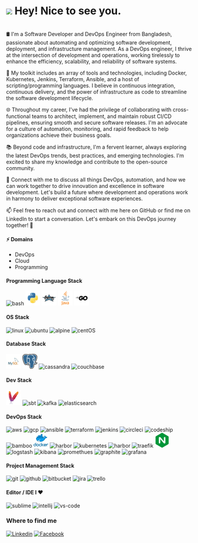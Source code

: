 <h1><img src="https://emojis.slackmojis.com/emojis/images/1531849430/4246/blob-sunglasses.gif?1531849430" width="30"/> Hey! Nice to see you.</h1>
</br>
🛢️ I'm a Software Developer and DevOps Engineer from Bangladesh, passionate about automating and optimizing software development, deployment, and infrastructure management. As a DevOps engineer, I thrive at the intersection of development and operations, working tirelessly to enhance the efficiency, scalability, and reliability of software systems.</br>

🔧 My toolkit includes an array of tools and technologies, including Docker, Kubernetes, Jenkins, Terraform, Ansible, and a host of scripting/programming languages. I believe in continuous integration, continuous delivery, and the power of infrastructure as code to streamline the software development lifecycle.</br>

🌐 Throughout my career, I've had the privilege of collaborating with cross-functional teams to architect, implement, and maintain robust CI/CD pipelines, ensuring smooth and secure software releases. I'm an advocate for a culture of automation, monitoring, and rapid feedback to help organizations achieve their business goals.</br>

📚 Beyond code and infrastructure, I'm a fervent learner, always exploring the latest DevOps trends, best practices, and emerging technologies. I'm excited to share my knowledge and contribute to the open-source community.</br>

🔗 Connect with me to discuss all things DevOps, automation, and how we can work together to drive innovation and excellence in software development. Let's build a future where development and operations work in harmony to deliver exceptional software experiences.</br>

📫 Feel free to reach out and connect with me here on GitHub or find me on LinkedIn to start a conversation. Let's embark on this DevOps journey together! 🚀</br>

#### ⚡ Domains
- DevOps
- Cloud
- Programming

#### Programming Language Stack
<p align="left"><img src="https://www.vectorlogo.zone/logos/gnu_bash/gnu_bash-icon.svg" alt="bash" title="bash" title="bash" width="40" height="40"/>  <img src="https://raw.githubusercontent.com/github/explore/80688e429a7d4ef2fca1e82350fe8e3517d3494d/topics/python/python.png" alt="python" title="python" width="40" height="40"/> <img src="https://raw.githubusercontent.com/github/explore/b15b6cf1726418913aafbf337a749dded180279d/topics/groovy/groovy.png" alt="groovy" title="groovy" width="40" height="40"/>  <img src="https://raw.githubusercontent.com/github/explore/80688e429a7d4ef2fca1e82350fe8e3517d3494d/topics/java/java.png" alt="java" title="java8" width="40" height="40"/>  <img src="https://raw.githubusercontent.com/github/explore/80688e429a7d4ef2fca1e82350fe8e3517d3494d/topics/go/go.png" alt="go" title="go" width="40" height="40"/> </p>

#### OS Stack
<p align="left"><img src="https://brandlogos.net/wp-content/uploads/2020/03/Linux-logo.png" alt="linux" title="linux" width="40" height="40"/>  <img src="https://www.vectorlogo.zone/logos/ubuntu/ubuntu-icon.svg" alt="ubuntu" title="ubuntu" width="40" height="40"/>  <img src="https://www.vectorlogo.zone/logos/alpinelinux/alpinelinux-icon.svg" alt="alpine" title="alpine" width="40" height="40"/> <img src="https://www.vectorlogo.zone/logos/centos/centos-icon.svg" alt="centOS" title="centOS" width="40" height="40"/> </p>

#### Database Stack
<p align="left"><img src="https://raw.githubusercontent.com/github/explore/80688e429a7d4ef2fca1e82350fe8e3517d3494d/topics/mysql/mysql.png" alt="mysql" title="mysql" width="40" height="40"/>  <img src="https://raw.githubusercontent.com/github/explore/80688e429a7d4ef2fca1e82350fe8e3517d3494d/topics/postgresql/postgresql.png" alt="postgresql" title="postgresql" width="40" height="40"/>  <img src="https://www.vectorlogo.zone/logos/apache_cassandra/apache_cassandra-icon.svg" alt="cassandra" title="cassandra" width="40" height="40"/> <img src="https://www.vectorlogo.zone/logos/couchbase/couchbase-icon.svg" alt="couchbase" title="couchbase" width="40" height="40"/> </p>

#### Dev Stack
<p align="left"><img src="https://raw.githubusercontent.com/vscode-icons/vscode-icons/72101ee333eca9219ac9a7c14d4834eef8e4c64b/icons/file_type_maven.svg" alt="maven" title="maven" width="40" height="40"/> <img src="https://www.vectorlogo.zone/logos/scala-sbt/scala-sbt-icon.svg" alt="sbt" title="sbt" width="40" height="40"/> <img src="https://www.vectorlogo.zone/logos/apache_kafka/apache_kafka-icon.svg" alt="kafka" title="kafka" width="40" height="40"/> <img src="https://www.vectorlogo.zone/logos/elastic/elastic-icon.svg" alt="elasticsearch" title="elasticsearch" width="40" height="40"/> </p>

#### DevOps Stack 
<p align="left"><img src="https://www.vectorlogo.zone/logos/amazon_aws/amazon_aws-icon.svg" alt="aws" title="aws" width="40" height="40"/> <img src="https://www.vectorlogo.zone/logos/google_cloud/google_cloud-icon.svg" alt="gcp" title="gcp" width="40" height="40"/>  <img src="https://www.vectorlogo.zone/logos/ansible/ansible-icon.svg" alt="ansible" title="ansible" width="40" height="40"/> <img src="https://www.vectorlogo.zone/logos/terraformio/terraformio-icon.svg" alt="terraform" title="terraform" width="40" height="40"/> <img src="https://www.vectorlogo.zone/logos/jenkins/jenkins-icon.svg" alt="jenkins" title="jenkins" width="40" height="40"/>  <img src="https://www.vectorlogo.zone/logos/circleci/circleci-icon.svg" alt="circleci" title="circleci" width="40" height="40"/> <img src="https://www.vectorlogo.zone/logos/codeship/codeship-icon.svg" alt="codeship" title="codeship" width="40" height="40"/> <img src="https://www.vectorlogo.zone/logos/atlassian_bamboo/atlassian_bamboo-icon.svg" alt="bamboo" title="bamboo" width="40" height="40"/> <img src="https://raw.githubusercontent.com/github/explore/80688e429a7d4ef2fca1e82350fe8e3517d3494d/topics/docker/docker.png" alt="docker" title="docker" width="40" height="40"/>  <img src="https://www.vectorlogo.zone/logos/goharborio/goharborio-icon.svg" alt="harbor" title="harbor" width="40" height="40"/> <img src="https://www.vectorlogo.zone/logos/kubernetes/kubernetes-icon.svg" alt="kubernetes" title="kubernetes" width="40" height="40"/>  <img src="https://www.vectorlogo.zone/logos/helmsh/helmsh-icon.svg" alt="harbor" title="harbor" width="40" height="40"/> <img src="https://www.vectorlogo.zone/logos/traefikio/traefikio-icon.svg" alt="traefik" title="traefik" width="40" height="40"/> <img src="https://raw.githubusercontent.com/github/explore/85cceaeeaf993ca35664dc37ea24f9237fbbfc14/topics/nginx/nginx.png" alt="nginx" title="nginx" width="40" height="40"/>  <img src="https://www.vectorlogo.zone/logos/elasticco_logstash/elasticco_logstash-icon.svg" alt="logstash" title="logstash" width="40" height="40"/> <img src="https://www.vectorlogo.zone/logos/elasticco_kibana/elasticco_kibana-icon.svg" alt="kibana" title="kibana" width="40" height="40"/> <img src="https://www.vectorlogo.zone/logos/prometheusio/prometheusio-icon.svg" alt="promethues" title="promethues" width="40" height="40"/> <img src="https://www.vectorlogo.zone/logos/graphiteapp/graphiteapp-icon.svg" alt="graphite" title="graphite" width="40" height="40"/> <img src="https://www.vectorlogo.zone/logos/grafana/grafana-icon.svg" alt="grafana" title="grafana" width="40" height="40"/> </p>

#### Project Management Stack
<p align="left"><img src="https://www.vectorlogo.zone/logos/git-scm/git-scm-icon.svg" alt="git" title="git" width="40" height="40"/>  <img src="https://www.vectorlogo.zone/logos/github/github-icon.svg" alt="github" title="github" width="40" height="40"/> <img src="https://www.vectorlogo.zone/logos/bitbucket/bitbucket-icon.svg" alt="bitbucket" title="bitbucket" width="40" height="40"/>  <img src="https://www.vectorlogo.zone/logos/atlassian_jira/atlassian_jira-icon.svg" alt="jira" title="jira" width="40" height="40"/> <img src="https://www.vectorlogo.zone/logos/trello/trello-icon.svg" alt="trello" title="trello" width="40" height="40"/></p>

#### Editor / IDE I ♥
<p align="left"><img src="https://cdn.worldvectorlogo.com/logos/sublime-text.svg" alt="sublime" title="sublime" width="40" height="40"/> <img src="https://cdn.worldvectorlogo.com/logos/intellij-idea-1.svg" alt="intellij" title="intellij" width="40" height="40"/> <img src="https://www.vectorlogo.zone/logos/visualstudio_code/visualstudio_code-icon.svg" alt="vs-code" title="vs-code" width="40" height="40"/> </p>

### Where to find me

[![Linkedin](https://img.shields.io/badge/LinkedIn-0077B5?style=flat-square&logo=linkedin&logoColor=white)](https://www.linkedin.com/in/md-merajul-islam-989a58114/) 
[![Facebook](https://img.shields.io/badge/Facebook-1877F2?style=flat-square&logo=facebook&logoColor=white)](https://facebook.com/dawn.merajul)
